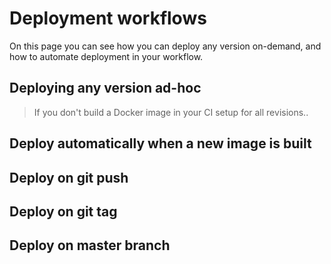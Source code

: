 # Deployment workflows

On this page you can see how you can deploy any version on-demand, and how to automate deployment in your workflow.

## Deploying any version ad-hoc

> If you don't build a Docker image in your CI setup for all revisions..
>
>

## Deploy automatically when a new image is built

## Deploy on git push

## Deploy on git tag

## Deploy on master branch
